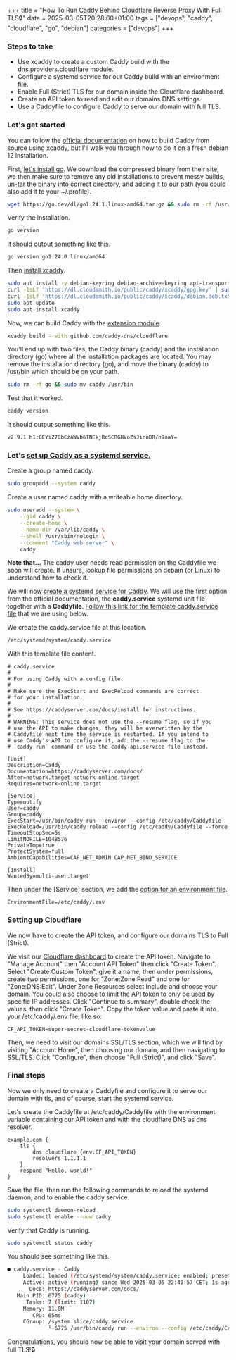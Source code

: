 +++
title = "How To Run Caddy Behind Cloudflare Reverse Proxy With Full TLS🔒"
date = 2025-03-05T20:28:00+01:00
tags = ["devops", "caddy", "cloudflare", "go", "debian"]
categories = ["devops"]
+++
### Steps to take

- Use xcaddy to create a custom Caddy build with the dns.providers.cloudflare module.
- Configure a systemd service for our Caddy build with an environment file.
- Enable Full (Strict) TLS for our domain inside the Cloudflare dashboard.
- Create an API token to read and edit our domains DNS settings.
- Use a Caddyfile to configure Caddy to serve our domain with full TLS.

### Let's get started

You can follow the [official documentation](https://caddyserver.com/docs/build#xcaddy) on how to build Caddy from source using xcaddy, but I'll walk you through how to do it on a fresh debian 12 installation.

First, [let's install go](https://go.dev/doc/install). We download the compressed binary from their site, we then make sure to remove any old installations to prevent messy builds, un-tar the binary into correct directory, and adding it to our path (you could also add it to your ~/.profile).

```bash
wget https://go.dev/dl/go1.24.1.linux-amd64.tar.gz && sudo rm -rf /usr/local/go && sudo tar -C /usr/local -xzf go1.24.1.linux-amd64.tar.gz && export PATH=$PATH:/usr/local/go/bin
```

Verify the installation.

```bash
go version
```

It should output something like this.

```bash
go version go1.24.0 linux/amd64
```

Then [install xcaddy](https://github.com/caddyserver/xcaddy?tab=readme-ov-file#install).

```bash
sudo apt install -y debian-keyring debian-archive-keyring apt-transport-https
curl -1sLf 'https://dl.cloudsmith.io/public/caddy/xcaddy/gpg.key' | sudo gpg --dearmor -o /usr/share/keyrings/caddy-xcaddy-archive-keyring.gpg
curl -1sLf 'https://dl.cloudsmith.io/public/caddy/xcaddy/debian.deb.txt' | sudo tee /etc/apt/sources.list.d/caddy-xcaddy.list
sudo apt update
sudo apt install xcaddy
```

Now, we can build Caddy with the [extension module](https://caddyserver.com/docs/modules/dns.providers.cloudflare).

```bash
xcaddy build --with github.com/caddy-dns/cloudflare
```

You'll end up with two files, the Caddy binary (caddy) and the installation directory (go) where all the installation packages are located. You may remove the installation directory (go), and move the binary (caddy) to /usr/bin which should be on your path.

```bash
sudo rm -rf go && sudo mv caddy /usr/bin
```

Test that it worked.

```bash
caddy version
```

It should output something like this.

```bash
v2.9.1 h1:OEYiZ7DbCzAWVb6TNEkjRcSCRGHVoZsJinoDR/n9oaY=
```

### Let's [set up Caddy as a systemd service.](https://caddyserver.com/docs/running#manual-installation)

Create a group named caddy.

```bash
sudo groupadd --system caddy
```

Create a user named caddy with a writeable home directory.

```bash
sudo useradd --system \
    --gid caddy \
    --create-home \
    --home-dir /var/lib/caddy \
    --shell /usr/sbin/nologin \
    --comment "Caddy web server" \
    caddy
```

**Note that...** The caddy user needs read permission on the Caddyfile we soon will create. If unsure, lookup file permissions on debain (or Linux) to understand how to check it.

We will now [create a systemd service for Caddy](https://caddyserver.com/docs/running#linux-service). We will use the first option from the official documentation, the **caddy.service** systemd unit file together with a **Caddyfile**. [Follow this link for the template caddy.service file](https://github.com/caddyserver/dist/blob/master/init/caddy.service) that we are using below.

We create the caddy.service file at this location.

```bash
/etc/systemd/system/caddy.service   
```

With this template file content.

```vim
# caddy.service
#
# For using Caddy with a config file.
#
# Make sure the ExecStart and ExecReload commands are correct
# for your installation.
#
# See https://caddyserver.com/docs/install for instructions.
#
# WARNING: This service does not use the --resume flag, so if you
# use the API to make changes, they will be overwritten by the
# Caddyfile next time the service is restarted. If you intend to
# use Caddy's API to configure it, add the --resume flag to the
# `caddy run` command or use the caddy-api.service file instead.

[Unit]
Description=Caddy
Documentation=https://caddyserver.com/docs/
After=network.target network-online.target
Requires=network-online.target

[Service]
Type=notify
User=caddy
Group=caddy
ExecStart=/usr/bin/caddy run --environ --config /etc/caddy/Caddyfile
ExecReload=/usr/bin/caddy reload --config /etc/caddy/Caddyfile --force
TimeoutStopSec=5s
LimitNOFILE=1048576
PrivateTmp=true
ProtectSystem=full
AmbientCapabilities=CAP_NET_ADMIN CAP_NET_BIND_SERVICE

[Install]
WantedBy=multi-user.target
```

Then under the [Service] section, we add the [option for an environment file](https://caddyserver.com/docs/running#environment-variables).

```vim
EnvironmentFile=/etc/caddy/.env
```

### Setting up Cloudflare

We now have to create the API token, and configure our domains TLS to Full (Strict).

We visit our [Cloudflare dashboard](https://dash.cloudflare.com/) to create the API token. Navigate to "Manage Account" then "Account API Token" then click "Create Token". Select "Create Custom Token", give it a name, then under permissions, create two permissions, one for "Zone:Zone:Read" and one for "Zone:DNS:Edit". Under Zone Resources select Include and choose your domain. You could also choose to limit the API token to only be used by specific IP addresses. Click "Continue to summary", double check the values, then click "Create Token". Copy the token value and paste it into your /etc/caddy/.env file, like so:

```vim
CF_API_TOKEN=super-secret-cloudflare-tokenvalue
```

Then, we need to visit our domains SSL/TLS section, which we will find by visiting "Account Home", then choosing our domain, and then navigating to SSL/TLS. Click "Configure", then choose "Full (Strict)", and click "Save".

### Final steps

Now we only need to create a Caddyfile and configure it to serve our domain with tls, and of course, start the systemd service.

Let's create the Caddyfile at /etc/caddy/Caddyfile with the environment variable containing our API token and with the cloudflare DNS as dns resolver.

```vim
example.com {
    tls {
        dns cloudflare {env.CF_API_TOKEN}
        resolvers 1.1.1.1
    }
    respond "Hello, world!"
}
```

Save the file, then run the following commands to reload the systemd daemon, and to enable the caddy service.

```bash
sudo systemctl daemon-reload
sudo systemctl enable --now caddy
```

Verify that Caddy is running.

```bash
sudo systemctl status caddy
```

You should see something like this.

```bash
● caddy.service - Caddy
     Loaded: loaded (/etc/systemd/system/caddy.service; enabled; preset: enabled)
     Active: active (running) since Wed 2025-03-05 22:40:57 CET; 1s ago
       Docs: https://caddyserver.com/docs/
   Main PID: 6775 (caddy)
      Tasks: 7 (limit: 1107)
     Memory: 11.0M
        CPU: 65ms
     CGroup: /system.slice/caddy.service
             └─6775 /usr/bin/caddy run --environ --config /etc/caddy/Caddyfile
```

Congratulations, you should now be able to visit your domain served with full TLS!🔒
